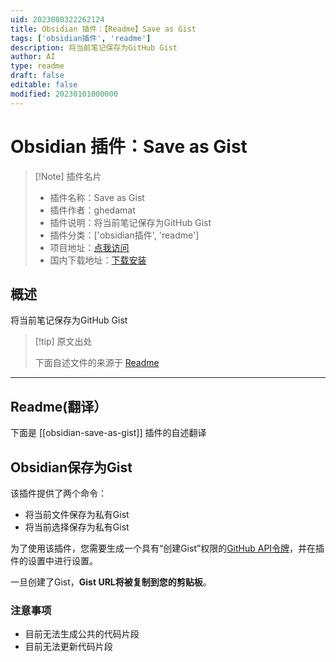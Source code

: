 ```yaml
---
uid: 2023080322262124
title: Obsidian 插件：【Readme】Save as Gist
tags: ['obsidian插件', 'readme']
description: 将当前笔记保存为GitHub Gist
author: AI
type: readme
draft: false
editable: false
modified: 20230101000000
---
```


# Obsidian 插件：Save as Gist

> [!Note] 插件名片
> - 插件名称：Save as Gist
> - 插件作者：ghedamat
> - 插件说明：将当前笔记保存为GitHub Gist
> - 插件分类：['obsidian插件', 'readme']
> - 项目地址：[点我访问](https://github.com/ghedamat/obsidian-save-as-gist)
> - 国内下载地址：[下载安装](https://pkmer.cn/products/plugin/pluginMarket/?obsidian-save-as-gist)

## 概述

将当前笔记保存为GitHub Gist



> [!tip] 原文出处
> 
>下面自述文件的来源于 [Readme](https://ghproxy.net/https://raw.githubusercontent.com/ghedamat/obsidian-save-as-gist/master/README.md)
> 

---

## Readme(翻译）

下面是 [[obsidian-save-as-gist]] 插件的自述翻译


## Obsidian保存为Gist

该插件提供了两个命令：

- 将当前文件保存为私有Gist
- 将当前选择保存为私有Gist

为了使用该插件，您需要生成一个具有“创建Gist”权限的[GitHub API令牌](https://github.com/settings/tokens/new)，并在插件的设置中进行设置。

一旦创建了Gist，**Gist URL将被复制到您的剪贴板**。

### 注意事项

- 目前无法生成公共的代码片段
- 目前无法更新代码片段



